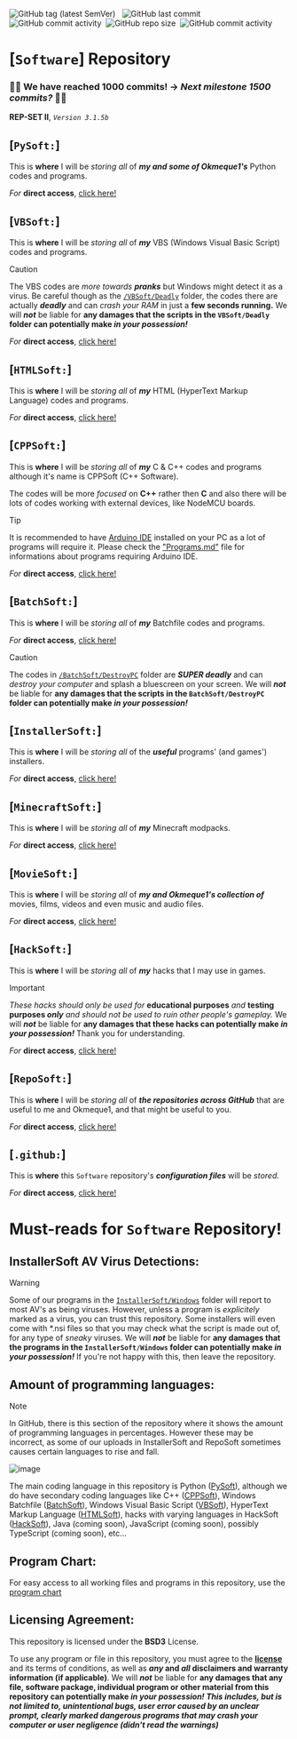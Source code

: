 ![GitHub tag (latest SemVer)](https://img.shields.io/github/v/tag/gamersoft24/software?label=Latest%20Release%3A) &nbsp; ![GitHub last commit](https://img.shields.io/github/last-commit/gamersoft24/software?color=red&label=Last%20Commit%3A) &nbsp;![GitHub commit activity](https://img.shields.io/github/commit-activity/w/gamersoft24/software?color=blueviolet&label=Commit%20Activity%3A)
 &nbsp;![GitHub repo size](https://img.shields.io/github/repo-size/GamerSoft24/Software?color=green&label=Repository%20Size%3A) &nbsp;![GitHub commit activity](https://img.shields.io/badge/Clone%20Size-35.6GB-066990) &nbsp;

# [`Software`] Repository

### 🎉🎉 We have reached 1000 commits! -> *Next milestone 1500 commits?* 🎉🎉 

**REP-SET II**, *`Version 3.1.5b`*

## [`PySoft:`]
This is **where** I will be *storing all* of ***my and some of Okmeque1's*** Python codes and programs.

*For* **direct access**, [click here!](https://github.com/GamerSoft24/Software/tree/Main/PySoft)

## [`VBSoft:`]
This is **where** I will be *storing all* of ***my*** VBS (Windows Visual Basic Script) codes and programs.

> [!CAUTION]
> 
> The VBS codes are *more towards **pranks*** but Windows might detect it as a virus. Be careful though as the [`/VBSoft/Deadly`](https://github.com/GamerSoft24/Software/tree/Main/VBSoft/Deadly) folder, the codes there are actually ***deadly*** and can *crash your RAM* in just a **few seconds running.** We will ***not*** be liable for **any damages that the scripts in the `VBSoft/Deadly` folder can potentially make *in your possession!***

*For* **direct access**, [click here!](https://github.com/GamerSoft24/Software/tree/Main/VBSoft)

## [`HTMLSoft:`]

This is **where** I will be *storing all* of ***my*** HTML (HyperText Markup Language) codes and programs.

*For* **direct access**, [click here!](https://github.com/GamerSoft24/Software/tree/Main/HTMLSoft)

## [`CPPSoft:`]

This is **where** I will be *storing all* of ***my*** C & C++ codes and programs although it's name is CPPSoft (C++ Software).

The codes will be more *focused* on **C++** rather then **C** and also there will be lots of codes working with external devices, like NodeMCU boards.

> [!TIP]
> 
> It is recommended to have [Arduino IDE](https://www.arduino.cc/en/software) installed on your PC as a lot of programs will require it. Please check the ["Programs.md"](https://github.com/GamerSoft24/Software/blob/Main/Programs.md) file for informations about programs requiring Arduino IDE.

*For* **direct access**, [click here!](https://github.com/GamerSoft24/Software/tree/Main/CPPSoft)

## [`BatchSoft:`]

This is **where** I will be *storing all* of ***my*** Batchfile codes and programs.

*For* **direct access**, [click here!](https://github.com/GamerSoft24/Software/tree/Main/BatchSoft)

> [!CAUTION]
> The codes in [`/BatchSoft/DestroyPC`](https://github.com/GamerSoft24/Software/tree/Main/BatchSoft/DestroyPC) folder are ***SUPER deadly*** and can *destroy your computer* and splash a bluescreen on your screen. We will ***not*** be liable for **any damages that the scripts in the `BatchSoft/DestroyPC` folder can potentially make *in your possession!***

## [`InstallerSoft:`]

This is **where** I will be *storing all* of the ***useful*** programs' (and games') installers.

*For* **direct access**, [click here!](https://github.com/GamerSoft24/Software/tree/Main/InstallerSoft)

## [`MinecraftSoft:`]

This is **where** I will be *storing all* of ***my*** Minecraft modpacks.

*For* **direct access**, [click here!](https://github.com/GamerSoft24/Software/tree/Main/MinecraftSoft)

## [`MovieSoft:`]

This is **where** I will be *storing all* of ***my and Okmeque1's collection of*** movies, films, videos and even music and audio files.

*For* **direct access**, [click here!](https://github.com/GamerSoft24/Software/tree/Main/MovieSoft)

## [`HackSoft:`]

This is **where** I will be *storing all* of ***my*** hacks that I may use in games. 

> [!IMPORTANT]
> *These hacks should only be used for* **educational purposes** *and* **testing purposes *only*** *and should not be used to ruin other people's gameplay.* We will ***not*** be liable for **any damages that these hacks can potentially make *in your possession!*** Thank you for understanding.

*For* **direct access**, [click here!](https://github.com/GamerSoft24/Software/tree/Main/HackSoft)

## [`RepoSoft:`]

This is **where** I will be *storing all* of ***the repositories across GitHub*** that are useful to me and Okmeque1, and that might be useful to you.

*For* **direct access**, [click here!](https://github.com/GamerSoft24/Software/tree/Main/RepoSoft)

## [`.github:`]

This is **where** this `Software` repository's ***configuration files*** will be *stored*.

*For* **direct access**, [click here!](https://github.com/GamerSoft24/Software/tree/Main/.github)

# Must-reads for `Software` Repository!

## InstallerSoft AV Virus Detections:

> [!WARNING]
>
> Some of our programs in the [`InstallerSoft/Windows`](https://github.com/GamerSoft24/Software/tree/Main/InstallerSoft) folder will report to most AV's as being viruses. However, unless a program is *explicitely* marked as a virus, you can trust this repository. Some installers will even come with *.nsi files so that you may check what the script is made out of, for any type of *sneaky* viruses. We will ***not*** be liable for **any damages that the programs in the `InstallerSoft/Windows` folder can potentially make *in your possession!*** If you're not happy with this, then leave the repository.

## Amount of programming languages:

> [!NOTE]
>
> In GitHub, there is this section of the repository where it shows the amount of programming languages in percentages. However these may be incorrect, as some of our uploads in InstallerSoft and RepoSoft sometimes causes certain languages to rise and fall.
>
> ![image](https://github.com/user-attachments/assets/09f93568-4474-4c23-8f0a-be5c7b187b12)
>
>The main coding language in this repository is Python ([PySoft](https://github.com/GamerSoft24/Software/tree/Main/PySoft)), although we do have secondary coding languages like C++ ([CPPSoft](https://github.com/GamerSoft24/Software/tree/Main/CPPSoft)), Windows Batchfile ([BatchSoft](https://github.com/GamerSoft24/Software/tree/Main/BatchSoft)), Windows Visual Basic Script ([VBSoft](https://github.com/GamerSoft24/Software/tree/Main/VBSoft)), HyperText Markup Language ([HTMLSoft](https://github.com/GamerSoft24/Software/tree/Main/HTMLSoft)), hacks with varying languages in HackSoft ([HackSoft](https://github.com/GamerSoft24/Software/tree/Main/HackSoft)), Java (coming soon), JavaScript (coming soon), possibly TypeScript (coming soon), etc...

## Program Chart:

For easy access to all working files and programs in this repository, use the [program chart](https://github.com/GamerSoft24/Software/tree/Main/Programs.md)

## Licensing Agreement:

This repository is licensed under the </ins>**BSD3**</ins> License.

To use any program or file in this repository, you must agree to the **[license](/LICENSE)** and its terms of conditions, as well as ***any* and *all* disclaimers and warranty information (if applicable)**. We will ***not*** be liable for **any damages that any file, software package, individual program or other material from this repository can potentially make *in your possession! This includes, but is not limited to, unintentional bugs, user error caused by an unclear prompt, clearly marked dangerous programs that may crash your computer or user negligence (didn't read the warnings)*** 

